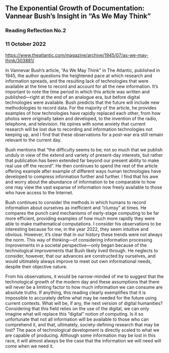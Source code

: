 ## The Exponential Growth of Documentation: Vannear Bush’s Insight in “As We May Think”

### Reading Reflection No.2

### 11 October 2022

https://www.theatlantic.com/magazine/archive/1945/07/as-we-may-think/303881/

In Vannevar Bush’s article, “As We May Think” in The Atlantic, published in 1945, the author questions the heightened pace at which research and information spreads, and the resulting lack of technologies that were available at the time to record and account for all the new information. It’s important to note the time period in which this article was written and published—right at the end of an analogue era, but before digital technologies were available. Bush predicts that the future will include new methodologies to record data. For the majority of the article, he provides examples of how technologies have rapidly replaced each other, from how photos were originally taken and developed, to the invention of the radio, telephone, and television. He opines with some anxiety that current research will be lost due to recording and information technologies not keeping up, and I find that these observations for a post-war era still remain relevant to the current day. 

Bush mentions that “the difficulty seems to be; not so much that we publish unduly in view of the extend and variety of present-day interests, but rather that publication has been extended far beyond our present ability to make real use off the record”. He then continues to spend the rest of the article offering example after example of different ways human technologies have developed to compress information further and further. I find that his awe and worry about the abundance of information to be comparable to how one may view the vast expanse of information now freely available to those who have access to the Internet. 

Bush continues to consider the methods in which humans to record information about ourselves as inefficient and “clumsy” at times. He compares the punch card mechanisms of early-stage computing to be far more efficient, providing examples of how much more rapidly they were able to make mathematical computations. I consider his observations to be interesting because for me, in the year 2022, they seem intuitive and obvious. However, it’s clear that in our history these trends were not always the norm. This way of thinking—of considering information processing improvements in a societal perspective—only began because of the technological improvements that Bush likely lived through. He neglects to consider, however, that our advances are constructed by ourselves, and would ultimately always improve to meet out own informational needs, despite their objective nature. 

From his observations, it would be narrow-minded of me to suggest that the technological growth of the modern day and these assumptions that there will never be a limiting factor to how much information we can consume are absolute truths. If anything, this reading clearly exemplifies that it is impossible to accurately define what may be needed for the future using current contexts. What will be, if any, the next version of digital humanities? Considering that this field relies on the use of the digital, we can only imagine what will replace this “digital” notion of computing. Is it so unfortunate that not all information will be available to those who can comprehend it, and that, ultimately, society-defining research that may be lost? The pace of technological development is directly scaled to what we are capable of producing. Although some information may be lost in this race, it will almost always be the case that the information we will need will come when we need it. 





```python

```
